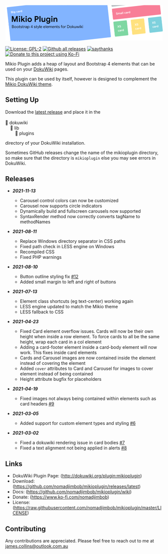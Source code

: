 <img src="https://raw.githubusercontent.com/nomadjimbob/nomadjimbob/master/wiki/mikioplugin/images/mikio_plugin_header.png">

[![License: GPL-2](https://img.shields.io/github/license/nomadjimbob/mikioplugin?color=blue)](LICENSE)
[![Github all releases](https://img.shields.io/github/downloads/nomadjimbob/mikioplugin/total.svg)](https://github.com/nomadjimbob/mikioplugin/releases/)
[![saythanks](https://img.shields.io/badge/say-thanks-ff69b4.svg)](https://saythanks.io/to/james.collins%40outlook.com.au)
[![Donate to this project using Ko-Fi](https://img.shields.io/badge/kofi-donate-yellow.svg)](https://www.ko-fi.com/nomadjimbob)

Mikio Plugin adds a heap of layout and Bootstrap 4 elements that can be used on your [DokuWiki](http://dokuwiki.org/) pages.

This plugin can be used by itself, however is designed to complement the [Mikio DokuWiki theme](http://dokuwiki.org/template:mikio).

## Setting Up

Download the [latest release](https://github.com/nomadjimbob/mikioplugin/releases/latest) and place it in the\
\
:file_folder: dokuwiki\
&nbsp;&nbsp;&nbsp;&nbsp;:file_folder: lib\
&nbsp;&nbsp;&nbsp;&nbsp;&nbsp;&nbsp;&nbsp;&nbsp;:file_folder: plugins

directory of your DokuWiki installation.

Sometimes GitHub releases change the name of the mikioplugin directory, so make sure that the directory is `mikioplugin` else you may see errors in DokuWiki.

## Releases

- **_2021-11-13_**
  - Carousel control colors can now be customized
  - Carousel now supports circle indicators
  - Dynamically build and fullscreen carousels now supported
  - SyntaxRender method now correctly converts tagName to methodNames

- **_2021-08-11_**

  - Replace Windows directory separator in CSS paths
  - Fixed path check in LESS engine on Windows
  - Recompiled CSS
  - Fixed PHP warnings

- **_2021-08-10_**

  - Button outline styling fix [#12](https://github.com/nomadjimbob/mikioplugin/issues/12)
  - Added small margin to left and right of buttons

- **_2021-07-13_**

  - Element class shortcuts (eg text-center) working again
  - LESS engine updated to match the Mikio theme
  - LESS fallback to CSS

- **_2021-04-23_**

  - Fixed Card element overflow issues. Cards will now be their own height when inside a row element. To force cards to all be the same height, wrap each card in a col element
  - Adding a card-footer element inside a card-body element will now work. This fixes inside card elements 
  - Cards and Carousel images are now contained inside the element instead of covering the element
  - Added `cover` attributes to Card and Carousel for images to cover element instead of being contained
  - Height attribute bugfix for placeholders

- **_2021-04-19_**

  - Fixed images not always being contained within elements such as card headers [#9](https://github.com/nomadjimbob/mikioplugin/issues/9)

- **_2021-03-05_**

  - Added support for custom element types and styling [#6](https://github.com/nomadjimbob/mikioplugin/issues/6)

- **_2021-03-02_**
  - Fixed a dokuwiki rendering issue in card bodies [#7](https://github.com/nomadjimbob/mikioplugin/issues/7)
  - Fixed a text alignment not being applied in alerts [#8](https://github.com/nomadjimbob/mikioplugin/issues/8)

## Links

- DokuWiki Plugin Page: (http://dokuwiki.org/plugin:mikioplugin)
- Download: (https://github.com/nomadjimbob/mikioplugin/releases/latest)
- Docs: (https://github.com/nomadjimbob/mikioplugin/wiki)
- Donate: (https://www.ko-fi.com/nomadjimbob)
- License: (https://raw.githubusercontent.com/nomadjimbob/mikioplugin/master/LICENSE)

## Contributing

Any contributions are appreciated. Please feel free to reach out to me at james.collins@outlook.com.au
